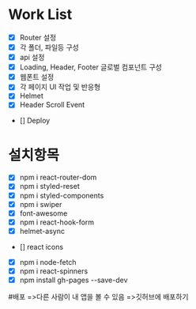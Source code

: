 # Work List

- [x] Router 설정
- [x] 각 폴더, 파일등 구성
- [x] api 설정
- [x] Loading, Header, Footer 글로벌 컴포넌트 구성
- [x] 웹폰트 설정
- [x] 각 페이지 UI 작업 및 반응형
- [x] Helmet
- [x] Header Scroll Event
- [] Deploy

# 설치항목

- [x] npm i react-router-dom
- [x] npm i styled-reset
- [x] npm i styled-components
- [x] npm i swiper
- [x] font-awesome
- [x] npm i react-hook-form
- [x] helmet-async
- [] react icons
- [x] npm i node-fetch
- [x] npm i react-spinners
- [x] npm install gh-pages --save-dev

#배포
=>다른 사람이 내 앱을 볼 수 있음
=>깃허브에 배포하기
